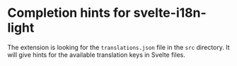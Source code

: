 # Completion hints for svelte-i18n-light

The extension is looking for the `translations.json` file in the `src` directory. It will give hints for the available translation keys in Svelte files.

